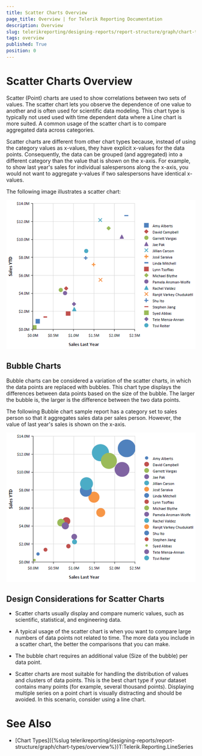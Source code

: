 ```yaml
---
title: Scatter Charts Overview
page_title: Overview | for Telerik Reporting Documentation
description: Overview
slug: telerikreporting/designing-reports/report-structure/graph/chart-types/scatter-charts/overview
tags: overview
published: True
position: 0
---
```


# Scatter Charts Overview



Scatter (Point) charts are used to show correlations between two sets of values. The scatter chart lets you observe the dependence
      	of one value to another and is often used for scientific data modeling. This chart type is typically not used used with time dependent 
      	data where a Line chart is more suited. A common usage of the scatter chart is to compare aggregated data across categories.
      

Scatter charts are different from other chart types because, instead of using the category values as x-values, 
      	they have explicit x-values for the data points. Consequently, the data can be grouped (and aggregated) into a different category 
      	than the value that is shown on the x-axis. For example, to show last year's sales for individual salespersons along the x-axis, 
      	you would not want to aggregate y-values if two salespersons have identical x-values.
      

The following image illustrates a scatter chart:
        
  ![scatter-chart](images/Graph/scatter-chart.png)

## Bubble Charts

Bubble charts can be considered a variation of the scatter charts, in which the data points are replaced with bubbles. 
  					This chart type displays the differences between data points based on the size of
  					the bubble. The larger the bubble is, the larger is the difference between the two data points.
  				

The following Bubble chart sample report has a category set to sales person so that it aggregates sales 
  					data per sales person. However, the value of last year's sales is shown on the x-axis.
  				  
  ![bubble-chart](images/Graph/bubble-chart.png)

## Design Considerations for Scatter Charts

* Scatter charts usually display and compare numeric values, such as scientific, statistical, and engineering data.

* A typical usage of the scatter chart is when you want to compare large numbers of data points not related to time. The more 
  			data you include in a scatter chart, the better the comparisons that you can make.

* The bubble chart requires an additional value (Size of the bubble) per data point. 

* Scatter charts are most suitable for handling the distribution of values and clusters of data points. This is the best 
  			chart type if your dataset contains many points (for example, several thousand points). Displaying multiple series on a point 
  			chart is visually distracting and should be avoided. In this scenario, consider using a line chart.

# See Also

 * [Chart Types]({%slug telerikreporting/designing-reports/report-structure/graph/chart-types/overview%})T:Telerik.Reporting.LineSeries
